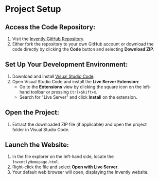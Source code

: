 # Project Setup

## Access the Code Repository:
1. Visit the [Invently GitHub Repository](#).
2. Either fork the repository to your own GitHub account or download the code directly by clicking the **Code** button and selecting **Download ZIP**.

## Set Up Your Development Environment:
1. Download and install [Visual Studio Code](https://code.visualstudio.com/).
2. Open Visual Studio Code and install the **Live Server Extension**:
   - Go to the **Extensions** view by clicking the square icon on the left-hand toolbar or pressing `Ctrl+Shift+X`.
   - Search for "Live Server" and click **Install** on the extension.

## Open the Project:
1. Extract the downloaded ZIP file (if applicable) and open the project folder in Visual Studio Code.

## Launch the Website:
1. In the file explorer on the left-hand side, locate the `InventlyHomepage.html`.
2. Right-click the file and select **Open with Live Server**.
3. Your default web browser will open, displaying the Invently website.
